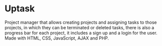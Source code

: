 # Uptask
Project manager that allows creating projects and assigning tasks to those projects, in which they can be terminated or deleted tasks, there is also a progress bar for each project, it includes a sign up and a login for the user. Made with HTML, CSS, JavaScript, AJAX and PHP.
